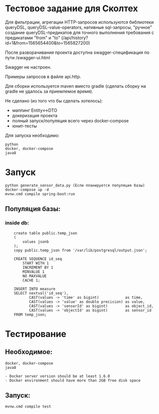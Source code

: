 # Тестовое задание для Сколтех

Для фильтрации, агрегации HTTP-запросов используются библиотеки queryDSL, queryDSL-value-operators,
нативные sql-запросы,
"ручное" создание queryDSL-предикатов для точного выполнения требования с предикатами "from" и "to"
(/api/history?id=1&from=1565654400&to=1565827200)

После разворачивания проекта доступна swagger-спецификация по пути /swagger-ui.html

Swagger не настроен.

Примеры запросов в файле api.http.

Для сборки используется maven вместо gradle
(сделать сборку на gradle не удалось за приемлемое время).

Не сделано (из того что бы сделать хотелось):
- маппинг Entity<->DTO
- докеризация проекта
- полный запуск/популяция всего через docker-compose
- юнит-тесты

Для запуска необходимо:

    python
    docker, docker-compose
    java8

# Запуск

    python generate_sensor_data.py (Если планируется популяция базы)
    docker-compose up -d
    mvnw.cmd compile spring-boot:run

## Популяция базы:
### inside db:

        create table public.temp_json
        (
            values jsonb
        );
        copy public.temp_json from '/var/lib/postgresql/output.json';
        
        CREATE SEQUENCE id_seq
            START WITH 1
            INCREMENT BY 1
            MINVALUE 1
            NO MAXVALUE
            CACHE 1;
        
        INSERT INTO measure
        SELECT nextval('id_seq'),
               CAST(values -> 'time' as bigint)            as time,
               CAST(values -> 'value' as double precision) as value,
               CAST(values -> 'sensorId' as bigint)        as object_id,
               CAST(values -> 'objectId' as bigint)        as sensor_id
        FROM temp_json;
          
          
# Тестирование

## Необходимое:

    docker, docker-compose
    java8

    - Docker server version should be at least 1.6.0
    - Docker environment should have more than 2GB free disk space

## Запуск:

    mvnw.cmd compile test
